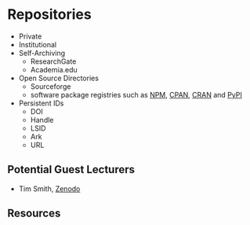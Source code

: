 # Repositories

- Private
- Institutional
- Self-Archiving
	- ResearchGate
	- Academia.edu
- Open Source Directories
	- Sourceforge
	- software package registries such as [NPM](https://www.npmjs.com), [CPAN](https://metacpan.org), [CRAN](https://cran.r-project.org) and [PyPI](https://pypi.python.org/pypi)
- Persistent IDs
	- DOI
	- Handle
	- LSID
	- Ark
	- URL
    
## Potential Guest Lecturers

- Tim Smith, [Zenodo](https://zenodo.org)

## Resources